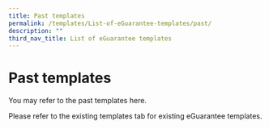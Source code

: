 ```yaml
---
title: Past templates
permalink: /templates/List-of-eGuarantee-templates/past/
description: ""
third_nav_title: List of eGuarantee templates
---
```

# Past templates
You may refer to the past templates here.

Please refer to the existing templates tab for existing eGuarantee templates.
